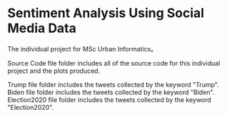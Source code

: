 # Sentiment Analysis Using Social Media Data
The individual project for MSc Urban Informatics。

Source Code file folder includes all of the source code for this individual project and the plots produced.  

Trump file folder includes the tweets collected by the keyword "Trump". Biden file folder includes the tweets collected by the keyword "Biden". Election2020 file folder includes the tweets collected by the keyword "Election2020".
